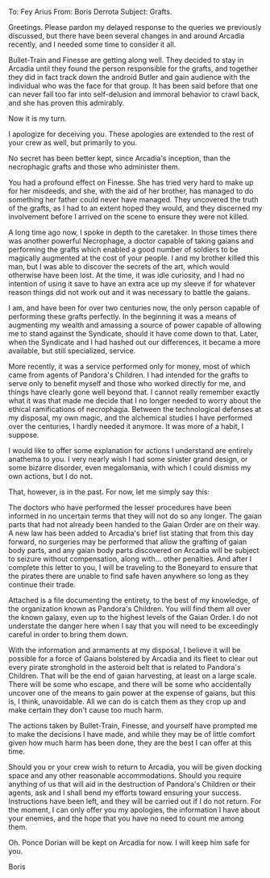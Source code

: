 To:  Fey Arius
From:  Boris Derrota
Subject:  Grafts.

Greetings.  Please pardon my delayed response to the queries we previously discussed, but there have been several changes in and around Arcadia recently, and I needed some time to consider it all.

Bullet-Train and Finesse are getting along well.  They decided to stay in Arcadia until they found the person responsible for the grafts, and together they did in fact track down the android Butler and gain audience with the individual who was the face for that group.  It has been said before that one can never fall too far into self-delusion and immoral behavior to crawl back, and she has proven this admirably.

Now it is my turn.

I apologize for deceiving you.  These apologies are extended to the rest of your crew as well, but primarily to you.

No secret has been better kept, since Arcadia's inception, than the necrophagic grafts and those who administer them.

You had a profound effect on Finesse.  She has tried very hard to make up for her misdeeds, and she, with the aid of her brother, has managed to do something her father could never have managed.  They uncovered the truth of the grafts, as I had to an extent hoped they would, and they discerned my involvement before I arrived on the scene to ensure they were not killed. 

A long time ago now, I spoke in depth to the caretaker.  In those times there was another powerful Necrophage, a doctor capable of taking gaians and performing the grafts which enabled a good number of soldiers to be magically augmented at the cost of your people.  I and my brother killed this man, but I was able to discover the secrets of the art, which would otherwise have been lost.  At the time, it was idle curiosity, and I had no intention of using it save to have an extra ace up my sleeve if for whatever reason things did not work out and it was necessary to battle the gaians.

I am, and have been for over two centuries now, the only person capable of performing these grafts perfectly.  In the beginning it was a means of augmenting my wealth and amassing a source of power capable of allowing me to stand against the Syndicate, should it have come down to that.  Later, when the Syndicate and I had hashed out our differences, it became a more available, but still specialized, service.

More recently, it was a service performed only for money, most of which came from agents of Pandora's Children.  I had intended for the grafts to serve only to benefit myself and those who worked directly for me, and things have clearly gone well beyond that.  I cannot really remember exactly what it was that made me decide that I no longer needed to worry about the ethical ramifications of necrophagia.  Between the technological defenses at my disposal, my own magic, and the alchemical studies I have performed over the centuries, I hardly needed it anymore.  It was more of a habit, I suppose.

I would like to offer some explanation for actions I understand are entirely anathema to you.  I very nearly wish I had some sinister grand design, or some bizarre disorder, even megalomania, with which I could dismiss my own actions, but I do not.

That, however, is in the past.  For now, let me simply say this:

The doctors who have performed the lesser procedures have been informed in no uncertain terms that they will not do so any longer.  The gaian parts that had not already been handed to the Gaian Order are on their way.  A new law has been added to Arcadia's brief list stating that from this day forward, no surgeries may be performed that allow the grafting of gaian body parts, and any gaian body parts discovered on Arcadia will be subject to seizure without compensation, along with... other penalties.  And after I complete this letter to you, I will be traveling to the Boneyard to ensure that the pirates there are unable to find safe haven anywhere so long as they continue their trade.

Attached is a file documenting the entirety, to the best of my knowledge, of the organization known as Pandora's Children.  You will find them all over the known galaxy, even up to the highest levels of the Gaian Order.  I do not understate the danger here when I say that you will need to be exceedingly careful in order to bring them down.

With the information and armaments at my disposal, I believe it will be possible for a force of Gaians bolstered by Arcadia and its fleet to clear out every pirate stronghold in the asteroid belt that is related to Pandora's Children.  That will be the end of gaian harvesting, at least on a large scale.  There will be some who escape, and there will be some who accidentally uncover one of the means to gain power at the expense of gaians, but this is, I think, unavoidable.  All we can do is catch them as they crop up and make certain they don't cause too much harm.

The actions taken by Bullet-Train, Finesse, and yourself have prompted me to make the decisions I have made, and while they may be of little comfort given how much harm has been done, they are the best I can offer at this time.

Should you or your crew wish to return to Arcadia, you will be given docking space and any other reasonable accommodations.  Should you require anything of us that will aid in the destruction of Pandora's Children or their agents, ask and I shall bend my efforts toward ensuring your success.  Instructions have been left, and they will be carried out if I do not return.  For the moment, I can only offer you my apologies, the information I have about your enemies, and the hope that you have no need to count me among them.

Oh.  Ponce Dorian will be kept on Arcadia for now.  I will keep him safe for you.

Boris
